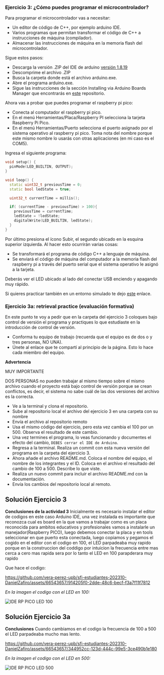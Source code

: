### **Ejercicio 3: ¿Cómo puedes programar el microcontrolador?**

Para programar el microcontrolador vas a necesitar:

- Un editor de código de C++, por ejemplo arduino IDE.
- Varios programas que permitan transformar el código de C++ a instrucciones de máquina (compilador).
- Almacenar las instrucciones de máquina en la memoria flash del microcontrolador.

Sigue estos pasos:

- Descarga la versión .ZIP del IDE de arduino [versión 1.8.19](https://downloads.arduino.cc/arduino-1.8.19-windows.zip)
- Descomprime el archivo .ZIP
- Busca la carpeta donde está el archivo arduino.exe.
- Abre el programa arduino.exe.
- Sigue las instrucciones de la sección Installing via Arduino Boards Manager que encontrarás en [este](https://github.com/earlephilhower/arduino-pico#installing-via-arduino-boards-manager) repositorio.

Ahora vas a probar que puedes programar el raspberry pi pico:

- Conecta al computador el raspberry pi pico.
- En el menú Herramientas/Placa/Raspberry PI selecciona la tarjeta Raspberry Pi Pico.
- En el menú Herramientas/Puerto selecciona el puerto asignado por el sistema operativo al raspberry pi pico. Toma nota del nombre porque este mismo nombre lo usarás con otras aplicaciones (en mi caso es el COM5).

Ingresa el siguiente programa:

```cpp
void setup() {
  pinMode(LED_BUILTIN, OUTPUT);
}

void loop() {
  static uint32_t previousTime = 0;
  static bool ledState = true;

  uint32_t currentTime = millis();

  if( (currentTime - previousTime) > 100){
    previousTime = currentTime;
    ledState = !ledState;
    digitalWrite(LED_BUILTIN, ledState);
  }
}
```

Por último presiona el ícono Subir, el segundo ubicado en la esquina superior izquierda. Al hacer esto ocurrirán varias cosas:

- Se transformará el programa de código C++ a lenguaje de máquina.
- Se enviará el código de máquina del computador a la memoria flash del raspberry pi a través del puerto serial que el sistema operativo le asignó a la tarjeta.

Deberás ver el LED ubicado al lado del conectar USB enciendo y apagando muy rápido.

Si quieres practicar también en un entorno simulado te dejo [este](https://wokwi.com/) enlace.

### **Ejercicio 3a: retrieval practice (evaluación formativa)**

En este punto te voy a pedir que en la carpeta del ejercicio 3 coloques bajo control de versión el programa y practiques lo que estudiaste en la introducción de control de versión.

- Conforma tu equipo de trabajo (recuerda que el equipo es de dos o y tres personas, NO UNA).
- Únete al enlace que te compartí al principio de la página. Esto lo hace cada miembro del equipo.

**Advertencia**

MUY IMPORTANTE

DOS PERSONAS no pueden trabajar al mismo tiempo sobre el mismo archivo cuando el proyecto está bajo control de versión porque se crean conflictos, es decir, el sistema no sabe cuál de las dos versiones del archivo es la correcta.

- Ve a la terminal y clona el repositorio.
- Sube al repositorio local el archivo del ejercicio 3 en una carpeta con su nombre
- Envía el archivo al repositorio remoto
- Usa el mismo código del ejercicio, pero esta vez cambia el 100 por un 500. Observa el resultado de este cambio.
- Una vez termines el programa, lo veas funcionando y documentes el efecto del cambio, `DEBES cerrar el IDE de Arduino`.
- Regresa a la terminal. Realiza un commit con esta nueva versión del programa en la carpeta del ejercicio 3.
- Ahora añade el archivo README.md. Coloca el nombre del equipo, el nombre de los integrantes y el ID. Coloca en el archivo el resultado del cambio de 100 a 500. Describe lo que viste.
- Realiza un nuevo commit para incluir el archivo README.md con la documentación.
- Envía los cambios del repositorio local al remoto.


## Solución Ejercicio 3

**Conclusiones de la actividad 3** Inicialmente es necesario instalar el editor de codigos en este caso Arduino IDE, una vez instalada es importante que reconozca cual es board en la que vamos a trabajar como es un placa reconocida para ambitos educativos y profesionales vamos a instalarle un manejador(Raspberry PICO), luego debemos conectar la placa y en tools seleccionar en que puerto esta conectada, luego copiamos y pegamos el cogido en el editor con el codigo en 100, el LED parpadeaba muy rapido porque en la construccion del coddigo por intuicion la frecuencia entre mas cerca a cero mas rapida sera por lo tanto el LED en 100 parapderara muy rapido

Que hace el codigo: 


https://github.com/vera-perez-upb/sfi-estudiantes-202310-DanielZafiro/assets/66543657/914205f0-2dde-48c6-becf-f3a7f11f7812 

*En la imagen el codigo con el LED en 100:*

![IDE RP PICO LED 100](https://github.com/vera-perez-upb/sfi-estudiantes-202310-DanielZafiro/assets/66543657/d8076077-6a8f-460b-bcad-bad185a1ebef)

## Solución Ejercicio 3a

**Conclusiones** Cuando cambiamos en el codigo la frecuencia de 100 a 500 el LED parpadeaba mucho mas lento.


https://github.com/vera-perez-upb/sfi-estudiantes-202310-DanielZafiro/assets/66543657/344952cc-123d-444c-99e5-3ce490b1e180


*En la imagen el codigo con el LED en 500:*

![IDE RP PICO LED 500](https://github.com/vera-perez-upb/sfi-estudiantes-202310-DanielZafiro/assets/66543657/6e484d55-2513-42f5-8ca7-7ff15363f841)
